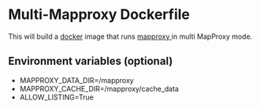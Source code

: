 # Multi-Mapproxy Dockerfile

This will build a [docker](http://www.docker.com/) image that runs [mapproxy
](http://mapproxy.org) in multi MapProxy mode.

## Environment variables (optional)
- MAPPROXY_DATA_DIR=/mapproxy
- MAPPROXY_CACHE_DIR=/mapproxy/cache_data
- ALLOW_LISTING=True
